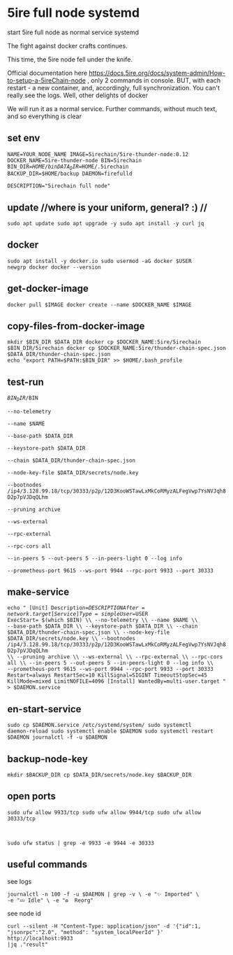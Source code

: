 # 5ire full node systemd
start 5ire full node as normal service systemd

The fight against docker crafts continues. 

This time, the 5ire node fell under the knife.

Official documentation here https://docs.5ire.org/docs/system-admin/How-to-setup-a-5ireChain-node , only 2 commands in console. BUT, with each restart - a new container, and, accordingly, full synchronization. You can't really see the logs. Well, other delights of docker

We will run it as a normal service.
Further commands, without much text, and so everything is clear


## set env
<code>NAME=YOUR_NODE_NAME
IMAGE=5irechain/5ire-thunder-node:0.12
DOCKER_NAME=5ire-thunder-node
BIN=5irechain 
BIN_DIR=$HOME/bin
DATA_DIR=$HOME/.5irechain
BACKUP_DIR=$HOME/backup
DAEMON=firefulld                
DESCRIPTION="5irechain full node"
</code>

## update //where is your uniform, general? :) // 
<code>sudo apt update
sudo apt upgrade -y
sudo apt install -y curl jq
</code>


## docker 
<code>sudo apt install -y docker.io
sudo usermod -aG docker $USER
newgrp docker
docker --version
</code>


## get-docker-image 
<code>docker pull $IMAGE
docker create --name $DOCKER_NAME $IMAGE
</code>


## copy-files-from-docker-image
<code>mkdir $BIN_DIR $DATA_DIR
docker cp $DOCKER_NAME:5ire/5irechain $BIN_DIR/5irechain
docker cp $DOCKER_NAME:5ire/thunder-chain-spec.json $DATA_DIR/thunder-chain-spec.json
echo "export PATH=$PATH:$BIN_DIR" >> $HOME/.bash_profile
</code>

## test-run
<code>$BIN_DIR/$BIN \
    --no-telemetry \
    --name $NAME \
    --base-path $DATA_DIR \
    --keystore-path $DATA_DIR \
    --chain $DATA_DIR/thunder-chain-spec.json \
    --node-key-file $DATA_DIR/secrets/node.key \
    --bootnodes /ip4/3.128.99.18/tcp/30333/p2p/12D3KooWSTawLxMkCoRMyzALFegVwp7YsNVJqh8D2p7pVJDqQLhm \
    --pruning archive \
    --ws-external \
    --rpc-external \
    --rpc-cors all \
    --in-peers 5 --out-peers 5 --in-peers-light 0 --log info \
    --prometheus-port 9615 --ws-port 9944 --rpc-port 9933 --port 30333
</code>


## make-service
<code>echo "
[Unit]
Description=$DESCRIPTION
After=network.target
[Service]
Type=simple
User=$USER
ExecStart= $(which $BIN) \\\\
    --no-telemetry \\\\
    --name $NAME \\\\
    --base-path $DATA_DIR \\\\
    --keystore-path $DATA_DIR \\\\
    --chain $DATA_DIR/thunder-chain-spec.json \\\\
    --node-key-file $DATA_DIR/secrets/node.key \\\\
    --bootnodes /ip4/3.128.99.18/tcp/30333/p2p/12D3KooWSTawLxMkCoRMyzALFegVwp7YsNVJqh8D2p7pVJDqQLhm \\\\
    --pruning archive \\\\
    --ws-external \\\\
    --rpc-external \\\\
    --rpc-cors all \\\\
    --in-peers 5 --out-peers 5 --in-peers-light 0 --log info \\\\
    --prometheus-port 9615 --ws-port 9944 --rpc-port 9933 --port 30333
Restart=always
RestartSec=10
KillSignal=SIGINT
TimeoutStopSec=45
KillMode=mixed 
LimitNOFILE=4096
[Install]
WantedBy=multi-user.target
" > $DAEMON.service
</code>

## en-start-service
<code>sudo cp $DAEMON.service /etc/systemd/system/
sudo systemctl daemon-reload
sudo systemctl enable $DAEMON
sudo systemctl restart $DAEMON
journalctl -f -u $DAEMON
</code>

## backup-node-key
<code>mkdir $BACKUP_DIR
cp $DATA_DIR/secrets/node.key $BACKUP_DIR
</code>

## open ports
<code>sudo ufw allow 9933/tcp
sudo ufw allow 9944/tcp
sudo ufw allow 30333/tcp

sudo ufw status | grep -e 9933 -e 9944 -e 30333
</code>


##  useful commands
see logs

<code>journalctl -n 100 -f -u $DAEMON | grep -v \\
    -e "✨ Imported" \\
    -e "💤 Idle" \\
    -e "♻ ️  Reorg"</code>

see node id 

<code>curl --silent -H "Content-Type: application/json" -d '{"id":1, "jsonrpc":"2.0", "method": "system_localPeerId" }' http://localhost:9933 |jq ."result"<code>
